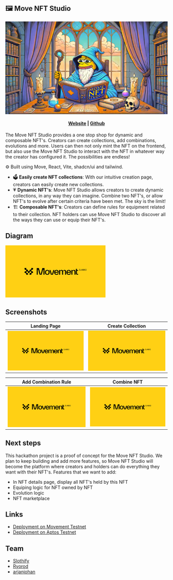 ## 🖼️ Move NFT Studio

<h4 align="center">
  <img src="public/hero.webp" alt="Logo" />
  <br>
  <br>
  <a href="https://gmove-nft.netlify.app/">Website</a> |
  <a href="https://github.com/gmove-hackers/move-nft-studio">Github</a>
</h4>

The Move NFT Studio provides a one stop shop for dynamic and composable NFT's. Creators can create collections, add combinations, evolutions and more. Users can then not only mint the NFT on the frontend, but also use the Move NFT Studio to interact with the NFT in whatever way the creator has configured it. The possibilities are endless!

⚙️ Built using Move, React, Vite, shadcn/ui and tailwind.

- 🗳️ **Easily create NFT collections**: With our intuitive creation page, creators can easily create new collections.
- 💗 **Dynamic NFT's**: Move NFT Studio allows creators to create dynamic collections, in any way they can imagine. Combine two NFT's, or allow NFT's to evolve after certain criteria have been met. The sky is the limit!
- 🏗️ **Composable NFT's**: Creators can define rules for equipment related to their collection. NFT holders can use Move NFT Studio to discover all the ways they can use or equip their NFT's.


## Diagram

![diagram](public/screenshots/placeholder.png)

## Screenshots

| Landing Page                   | Create Collection              |
| ------------------------------ | ---------------------------- |
| ![Screenshot](public/screenshots/placeholder.png) | ![Screenshot](public/screenshots/placeholder.png) |

| Add Combination Rule              | Combine NFT                  |
| ------------------------------- | -------------------------------- |
| ![Screenshot](public/screenshots/placeholder.png) | ![Screenshot](public/screenshots/placeholder.png) |

## Next steps
This hackathon project is a proof of concept for the Move NFT Studio. We plan to keep building and add more features, so Move NFT Studio will become the platform where creators and holders can do everything they want with their NFT's. Features that we want to add:
- In NFT details page, display all NFT's held by this NFT
- Equiping logic for NFT owned by NFT
- Evolution logic
- NFT marketplace

## Links
- [Deployment on Movement Testnet](https://explorer.movementnetwork.xyz/account/0xdef8a64cc21403856be63f9f9a14de737d7b7ba601afd5c63227fcb32859217b/modules/code/launchpad?network=testnet)
- [Deployment on Aptos Testnet](https://explorer.aptoslabs.com/account/0xb31855a6b9b90cb6663e9facf1b6a7b0a6be3181229c03a57f44b4422a86b0a0/modules/code/launchpad?network=testnet)

## Team 
- [Slothify](https://x.com/zkSlothify)
- [Ryorod](https://x.com/987654_21)
- [arjanjohan](https://x.com/arjanjohan)
